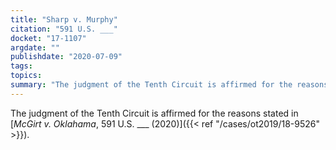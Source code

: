 ```yaml
---
title: "Sharp v. Murphy"
citation: "591 U.S. ___"
docket: "17-1107"
argdate: ""
publishdate: "2020-07-09"
tags:
topics:
summary: "The judgment of the Tenth Circuit is affirmed for the reasons stated in McGirt v. Oklahoma, 591 U.S. ___."
---
```

The judgment of the Tenth Circuit is affirmed for the reasons stated in [*McGirt v. Oklahama*, 591 U.S. ___ (2020)]({{< ref "/cases/ot2019/18-9526" >}}).
